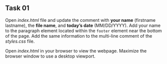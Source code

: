 ## Task 01
Open *index.html* file and update the comment with **your name** (firstname lastname), the **file name**, and **today’s date** (MM/DD/YYYY). Add your name to the paragraph element located within the `footer` element near the bottom of the page. Add the same information to the multi-line comment of the  *styles.css* file.

Open *index.html* in your browser to view the webpage. Maximize the browser window to use a desktop viewport. 